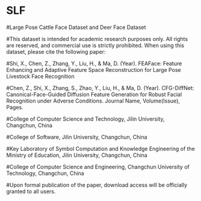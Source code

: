 # SLF

#Large Pose Cattle Face Dataset and Deer Face Dataset

#This dataset is intended for academic research purposes only. All rights are reserved, and commercial use is strictly prohibited. When using this dataset, please cite the following paper:

#Shi, X., Chen, Z., Zhang, Y., Liu, H., & Ma, D. (Year). FEAFace: Feature Enhancing and Adaptive Feature Space Reconstruction for Large Pose Livestock Face Recognition

#Chen, Z., Shi, X., Zhang, S., Zhao, Y., Liu, H., & Ma, D. (Year). CFG-DiffNet: Canonical-Face-Guided Diffusion Feature Generation for Robust Facial Recognition under Adverse Conditions. Journal Name, Volume(Issue), Pages.

#College of Computer Science and Technology, Jilin University, Changchun, China

#College of Software, Jilin University, Changchun, China

#Key Laboratory of Symbol Computation and Knowledge Engineering of the Ministry of Education, Jilin University, Changchun, China

#College of Computer Science and Engineering, Changchun University of Technology, Changchun, China

#Upon formal publication of the paper, download access will be officially granted to all users.
